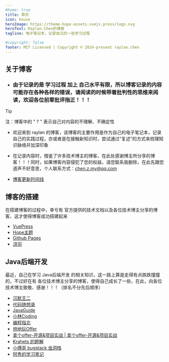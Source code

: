```yaml
---
#home: true
title: 首页
icon: house
heroImage: https://theme-hope-assets.vuejs.press/logo.svg
heroText: Raylan.Chen的博客
tagline: 电子笔记本，记录自己的一些学习过程

#copyright: false
footer: MIT Licensed | Copyright © 2024-present raylan.chen
---
```


## 关于博客

* ### 由于记录的是 学习过程 加上 自己水平有限，所以博客记录的内容可能存在各种各样的错误，请阅读的时候带着批判性的思维来阅读，欢迎各位前辈批评指正！！！

> [!TIP]
>
> 注：博客中的 " ? " 表示自己对内容的不理解、不确定性

* 欢迎来到 raylan 的博客，该博客的主要作用是作为自己的电子笔记本，记录自己的实践过程，亦或者是在接触新知识时，尝试通过“复述”的方式来梳理知识脉络并加深印象

* 在记录内容时，借鉴了许多技术博主的博客，在此处感谢博主所分享的博客！！！同时，如果博客内容侵犯了您的权益，请您联系我删除，在此先跟您道声不好意思，个人联系方式：chen.z.my@qq.com

* [博客更新时间线](https://raylan-chen.github.io/article/)


## 博客的搭建

在搭建博客的过程中，幸亏有 官方提供的技术文档以及各位技术博主分享的博客，这才使得博客成功搭建起来
* [VuePress](https://vuepress.vuejs.org/zh/)
* [Hope主题](https://theme-hope.vuejs.press/zh/)
* [Github Pages](https://docs.github.com/zh/pages/getting-started-with-github-pages/creating-a-github-pages-site)
* [冴羽](https://github.com/mqyqingfeng/Blog/issues/235)


## Java后端开发

最近，自己在学习 Java后端开发 的相关知识，这一路上算是走得有点跌跌撞撞的，不过好在有 各位技术博主分享的博客，使得自己成长了一些，在此，向各位技术博主致敬、感谢！！！（排名不分先后顺序）

* [沉默王二](https://javabetter.cn/)
* [代码随想录](https://www.programmercarl.com/)
* [JavaGuide](https://javaguide.cn/)
* [小林Coding](https://xiaolincoding.com/)
* [编程指北](https://csguide.cn/)
* [帅地玩Offer](https://www.playoffer.cn/)
* [拿个offer-开源&项目实战 | 拿个offer-开源&项目实战](https://nageoffer.com/)
* [Krahets 的题解](https://leetcode.cn/circle/discuss/kQcYo2/)
* [小傅哥 bugstack 虫洞栈](https://bugstack.cn/)
* [阿秀的学习笔记](https://interviewguide.cn/)


